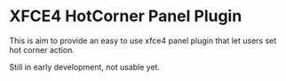 XFCE4 HotCorner Panel Plugin
==============================

This is aim to provide an easy to use xfce4 panel plugin that let users set hot corner action.

Still in early development, not usable yet.
